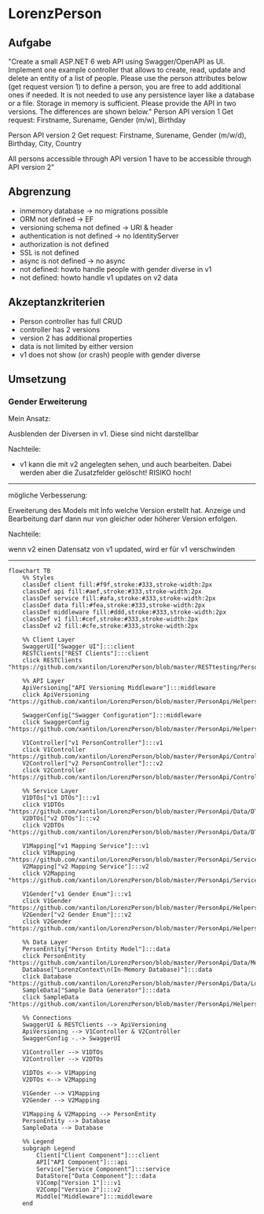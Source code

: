 # LorenzPerson

## Aufgabe

"Create a small ASP.NET 6 web API using Swagger/OpenAPI as UI. Implement one example controller that allows to create, read, update and delete an entity of a list of people. Please use the person attributes below (get request version 1) to define a person, you are free to add additional ones if needed. It is not needed to use any persistence layer like a database or a file. Storage in memory is sufficient. Please provide the API in two versions. The differences are shown below."
Person API version 1 Get request:
Firstname, Surename, Gender (m/w), Birthday

Person API version 2 Get request:
Firstname, Surename, Gender (m/w/d), Birthday, City, Country

All persons accessible through API version 1 have to be accessible through API version 2"

## Abgrenzung

* inmemory database -> no migrations possible
* ORM not defined -> EF
* versioning schema not defined -> URI & header
* authentication is not defined -> no IdentityServer
* authorization is not defined
* SSL is not defined
* async is not defined -> no async
* not defined: howto handle people with gender diverse in v1
* not defined: howto handle v1 updates on v2 data

## Akzeptanzkriterien

* Person controller has full CRUD
* controller has 2 versions
* version 2 has additional properties
* data is not limited by either version
* v1 does not show (or crash) people with gender diverse 

## Umsetzung

### Gender Erweiterung

Mein Ansatz: 

  Ausblenden der Diversen in v1. Diese sind nicht darstellbar

Nachteile:
  
  * v1 kann die mit v2 angelegten sehen, und auch bearbeiten. Dabei werden aber die Zusatzfelder gelöscht! RISIKO hoch!
  
--- 

mögliche Verbesserung: 

  Erweiterung des Models mit Info welche Version erstellt hat. Anzeige und Bearbeitung darf dann nur von gleicher oder höherer Version erfolgen.
  
Nachteile:

  wenn v2 einen Datensatz von v1 updated, wird er für v1 verschwinden 


---
``` mermaid
flowchart TB
    %% Styles
    classDef client fill:#f9f,stroke:#333,stroke-width:2px
    classDef api fill:#aef,stroke:#333,stroke-width:2px
    classDef service fill:#afa,stroke:#333,stroke-width:2px
    classDef data fill:#fea,stroke:#333,stroke-width:2px
    classDef middleware fill:#ddd,stroke:#333,stroke-width:2px
    classDef v1 fill:#cef,stroke:#333,stroke-width:2px
    classDef v2 fill:#cfe,stroke:#333,stroke-width:2px

    %% Client Layer
    SwaggerUI["Swagger UI"]:::client
    RESTClients["REST Clients"]:::client
    click RESTClients "https://github.com/xantilon/LorenzPerson/blob/master/RESTtesting/Person.rest"

    %% API Layer
    ApiVersioning["API Versioning Middleware"]:::middleware
    click ApiVersioning "https://github.com/xantilon/LorenzPerson/blob/master/PersonApi/Helpers/Versioning/ConfigureApiVersioning.cs"
    
    SwaggerConfig["Swagger Configuration"]:::middleware
    click SwaggerConfig "https://github.com/xantilon/LorenzPerson/blob/master/PersonApi/Helpers/Swagger/ConfigureSwaggerOptions.cs"

    V1Controller["v1 PersonController"]:::v1
    click V1Controller "https://github.com/xantilon/LorenzPerson/blob/master/PersonApi/Controllers/v1/PersonController.cs"
    V2Controller["v2 PersonController"]:::v2
    click V2Controller "https://github.com/xantilon/LorenzPerson/blob/master/PersonApi/Controllers/v2/PersonController.cs"

    %% Service Layer
    V1DTOs["v1 DTOs"]:::v1
    click V1DTOs "https://github.com/xantilon/LorenzPerson/blob/master/PersonApi/Data/DTOs/v1/PersonDto.cs"
    V2DTOs["v2 DTOs"]:::v2
    click V2DTOs "https://github.com/xantilon/LorenzPerson/blob/master/PersonApi/Data/DTOs/v2/PersonDto.cs"
    
    V1Mapping["v1 Mapping Service"]:::v1
    click V1Mapping "https://github.com/xantilon/LorenzPerson/blob/master/PersonApi/Services/Mapping/v1/PersonMappingService.cs"
    V2Mapping["v2 Mapping Service"]:::v2
    click V2Mapping "https://github.com/xantilon/LorenzPerson/blob/master/PersonApi/Services/Mapping/v2/PersonMappingService.cs"

    V1Gender["v1 Gender Enum"]:::v1
    click V1Gender "https://github.com/xantilon/LorenzPerson/blob/master/PersonApi/Helpers/Enums/v1/eGender.cs"
    V2Gender["v2 Gender Enum"]:::v2
    click V2Gender "https://github.com/xantilon/LorenzPerson/blob/master/PersonApi/Helpers/Enums/v2/eGender.cs"

    %% Data Layer
    PersonEntity["Person Entity Model"]:::data
    click PersonEntity "https://github.com/xantilon/LorenzPerson/blob/master/PersonApi/Data/Models/Person.cs"
    Database["LorenzContext\n(In-Memory Database)"]:::data
    click Database "https://github.com/xantilon/LorenzPerson/blob/master/PersonApi/Data/LorenzContext.cs"
    SampleData["Sample Data Generator"]:::data
    click SampleData "https://github.com/xantilon/LorenzPerson/blob/master/PersonApi/Helpers/SampleData/PersonFaker.cs"

    %% Connections
    SwaggerUI & RESTClients --> ApiVersioning
    ApiVersioning --> V1Controller & V2Controller
    SwaggerConfig -.-> SwaggerUI
    
    V1Controller --> V1DTOs
    V2Controller --> V2DTOs
    
    V1DTOs <--> V1Mapping
    V2DTOs <--> V2Mapping
    
    V1Gender --> V1Mapping
    V2Gender --> V2Mapping
    
    V1Mapping & V2Mapping --> PersonEntity
    PersonEntity --> Database
    SampleData --> Database

    %% Legend
    subgraph Legend
        Client["Client Component"]:::client
        API["API Component"]:::api
        Service["Service Component"]:::service
        DataStore["Data Component"]:::data
        V1Comp["Version 1"]:::v1
        V2Comp["Version 2"]:::v2
        Middle["Middleware"]:::middleware
    end
```
